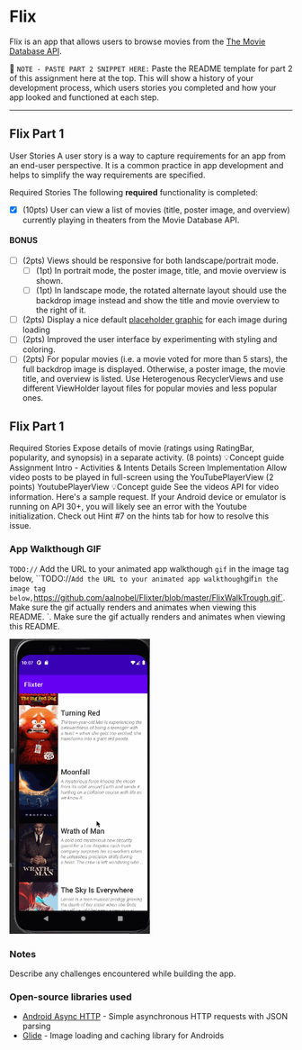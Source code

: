 # Flix
Flix is an app that allows users to browse movies from the [The Movie Database API](https://themoviedb.docs.apiary.io/#).

📝 `NOTE - PASTE PART 2 SNIPPET HERE:` Paste the README template for part 2 of this assignment here at the top. This will show a history of your development process, which users stories you completed and how your app looked and functioned at each step.

----------------------------

## Flix Part 1

User Stories
A user story is a way to capture requirements for an app from an end-user perspective. It is a common practice in app development and helps to simplify the way requirements are specified.

Required Stories
The following **required** functionality is completed:
* [x] (10pts) User can view a list of movies (title, poster image, and overview) currently playing in theaters from the Movie Database API.

#### BONUS 
- [ ] (2pts) Views should be responsive for both landscape/portrait mode.
   - [ ] (1pt) In portrait mode, the poster image, title, and movie overview is shown.
   - [ ] (1pt) In landscape mode, the rotated alternate layout should use the backdrop image instead and show the title and movie overview to the right of it.

- [ ] (2pts) Display a nice default [placeholder graphic](https://guides.codepath.org/android/Displaying-Images-with-the-Glide-Library#advanced-usage) for each image during loading
- [ ] (2pts) Improved the user interface by experimenting with styling and coloring.
- [ ] (2pts) For popular movies (i.e. a movie voted for more than 5 stars), the full backdrop image is displayed. Otherwise, a poster image, the movie title, and overview is listed. Use Heterogenous RecyclerViews and use different ViewHolder layout files for popular movies and less popular ones.
## Flix Part 1
Required Stories
Expose details of movie (ratings using RatingBar, popularity, and synopsis) in a separate activity. (8 points)
💡Concept guide
 Assignment Intro - Activities & Intents
 Details Screen Implementation
Allow video posts to be played in full-screen using the YouTubePlayerView (2 points)
 YoutubePlayerView
💡Concept guide
See the videos API for video information. Here's a sample request.
If your Android device or emulator is running on API 30+, you will likely see an error with the Youtube initialization. Check out Hint #7 on the hints tab for how to resolve this issue.

### App Walkthough GIF
`TODO://` Add the URL to your animated app walkthough `gif` in the image tag below, ``TODO://` Add the URL to your animated app walkthough `gif` in the image tag below, `https://github.com/aalnobel/Flixter/blob/master/FlixWalkTrough.gif`. Make sure the gif actually renders and animates when viewing this README. 
`. Make sure the gif actually renders and animates when viewing this README.

<img src="https://github.com/aalnobel/Flixter/blob/master/FlixWalkTroughPart2.gif" width=250><br>

### Notes
Describe any challenges encountered while building the app.

### Open-source libraries used

- [Android Async HTTP](https://github.com/codepath/CPAsyncHttpClient) - Simple asynchronous HTTP requests with JSON parsing
- [Glide](https://github.com/bumptech/glide) - Image loading and caching library for Androids
